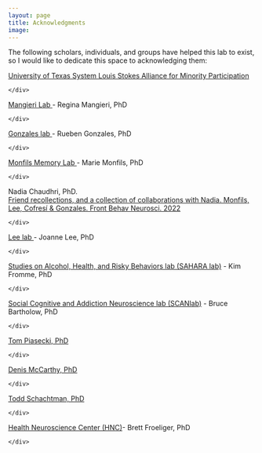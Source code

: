```yaml
---
layout: page
title: Acknowledgments
image: 
---
```



<div class="features">
		

The following scholars, individuals, and groups have helped this lab to exist, so I would like to dedicate this space to acknowledging them:



<article>
		<span class="icon fa-diamond"></span>
			<div class="content">

<a href="https://www.utep.edu/engineering/lsamp/" target="_blank" rel="noopener noreferrer">  University of Texas System Louis Stokes Alliance for Minority Participation</a>

    </div>
</article>



<article>
		<span class="icon fa-rocket"></span>
			<div class="content">		


<a href="https://pharmacy.utexas.edu/directory/regina-mangieri" target="_blank" rel="noopener noreferrer"> Mangieri Lab </a>- Regina Mangieri, PhD 


    </div>
</article>




<article>
		<span class="icon fa-diamond"></span>
			<div class="content">		


<a href="https://pharmacy.utexas.edu/directory/rueben-gonzales" target="_blank" rel="noopener noreferrer"> Gonzales lab </a>- Rueben Gonzales, PhD 


    </div>
</article>




<article>
		<span class="icon fa-rocket"></span>
			<div class="content">		
			
<a href="https://labs.la.utexas.edu/monfils/" target="_blank" rel="noopener noreferrer"> Monfils Memory Lab </a>- Marie Monfils, PhD
			
			
    </div>
</article>




<article>
		<span class="icon fa-diamond"></span>
			<div class="content">		

Nadia Chaudhri, PhD. <br> <a href="https://www.ncbi.nlm.nih.gov/pmc/articles/PMC9372569/" target="_blank" rel="noopener noreferrer">Friend recollections, and a collection of collaborations with Nadia. Monfils, Lee, Cofresí & Gonzales. Front Behav Neurosci. 2022</a>


    </div>
</article>



<article>
		<span class="icon fa-rocket"></span>
			<div class="content">		

<a href="https://labs.la.utexas.edu/lee/" target="_blank" rel="noopener noreferrer"> Lee lab </a>- Joanne Lee, PhD

    </div>
</article>




<article>
		<span class="icon fa-diamond"></span>
			<div class="content">		

<a href="https://labs.la.utexas.edu/sahara/" target="_blank" rel="noopener noreferrer">  Studies on Alcohol, Health, and Risky Behaviors lab (SAHARA lab)</a> - Kim Fromme, PhD


    </div>
</article>




<article>
		<span class="icon fa-rocket"></span>
			<div class="content">		

<a href="https://www.scanlab.page/" target="_blank" rel="noopener noreferrer">  Social Cognitive and Addiction Neuroscience lab (SCANlab)</a> - Bruce Bartholow, PhD


    </div>
</article>




<article>
		<span class="icon fa-diamond"></span>
			<div class="content">		

<a href="https://ctri.wisc.edu/researchers/research-staff/thomas-piasecki-phd/" target="_blank" rel="noopener noreferrer">  Tom Piasecki, PhD</a>


    </div>
</article>





<article>
		<span class="icon fa-rocket"></span>
			<div class="content">		

<a href="https://psychology.missouri.edu/people/mccarthy" target="_blank" rel="noopener noreferrer"> Denis McCarthy, PhD</a>



    </div>
</article>





<article>
		<span class="icon fa-diamond"></span>
			<div class="content">		

<a href="https://psychology.missouri.edu/people/schachtman" target="_blank" rel="noopener noreferrer"> Todd Schachtman, PhD</a>



    </div>
</article>





<article>
		<span class="icon fa-rocket"></span>
			<div class="content">		
			
<a href="https://www.healthneurosciencecenter.com/" target="_blank" rel="noopener noreferrer"> Health Neuroscience Center (HNC)</a>- Brett Froeliger, PhD



    </div>
</article>


</div>
